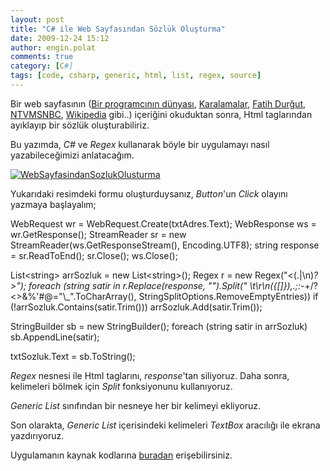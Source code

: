 ```yaml
---
layout: post
title: "C# ile Web Sayfasından Sözlük Oluşturma"
date: 2009-12-24 15:12
author: engin.polat
comments: true
category: [C#]
tags: [code, csharp, generic, html, list, regex, source]
---
```

Bir web sayfasının (<a title="enginpolat.com" href="http://www.enginpolat.com" target="_self">Bir programcının dünyası</a>, <a title="Karalamalar" href="http://www.karalamalar.net" target="_blank">Karalamalar</a>, <a title="Fatih Durğut" href="http://www.durgut.com" target="_blank">Fatih Durğut</a>,  <a title="NTVMSNBC" href="http://www.ntvmsnbc.com" target="_blank">NTVMSNBC</a>, <a title="Wikipedia" href="http://www.wikipedia.org" target="_blank">Wikipedia</a> gibi..) içeriğini okuduktan sonra, Html taglarından ayıklayıp bir sözlük oluşturabiliriz.

Bu yazımda, *C#* ve *Regex* kullanarak böyle bir uygulamayı nasıl yazabileceğimizi anlatacağım.

<a href="/assets/uploads/2009/12/WebSayfasindanSozlukOlusturma.png"><img class="lazy img-responsive" data-src="/assets/uploads/2009/12/WebSayfasindanSozlukOlusturma.png" title="WebSayfasindanSozlukOlusturma" /></a>

Yukarıdaki resimdeki formu oluşturduysanız, *Button*'un *Click* olayını yazmaya başlayalım;

WebRequest wr = WebRequest.Create(txtAdres.Text);
WebResponse ws = wr.GetResponse();
StreamReader sr = new StreamReader(ws.GetResponseStream(), Encoding.UTF8);
string response = sr.ReadToEnd();
sr.Close();
ws.Close();

List&lt;string&gt; arrSozluk = new List&lt;string&gt;();
Regex r = new Regex("&lt;(.|\n)*?&gt;");
foreach (string satir in r.Replace(response, "").Split(" \t\r\n({[]}),.;:*-+/?&lt;&gt;&amp;%'#@=\"\\_".ToCharArray(), StringSplitOptions.RemoveEmptyEntries))
    if (!arrSozluk.Contains(satir.Trim()))
        arrSozluk.Add(satir.Trim());

StringBuilder sb = new StringBuilder();
foreach (string satir in arrSozluk)
    sb.AppendLine(satir);

txtSozluk.Text = sb.ToString();

*Regex* nesnesi ile Html taglarını, *response*'tan siliyoruz. Daha sonra, kelimeleri bölmek için *Split* fonksiyonunu kullanıyoruz.

*Generic List* sınıfından bir nesneye her bir kelimeyi ekliyoruz.

Son olarakta, *Generic List* içerisindeki kelimeleri *TextBox* aracılığı ile ekrana yazdırıyoruz.

Uygulamanın kaynak kodlarına <a title="enginpolat.com: Web Sayfasından Sözlük Oluşturma" href="/assets/uploads/2009/12/WebSayfasindanSozlukOlusturma.rar" target="_blank">buradan</a> erişebilirsiniz.

